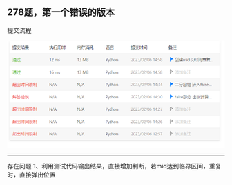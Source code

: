 ## 278题，第一个错误的版本

提交流程

![](.\\picture\\Snipaste_2023-02-06_17-04-45.png)

***



存在问题
	1、利用测试代码输出结果，直接增加判断，若mid达到临界区间，重复时，直接弹出位置

